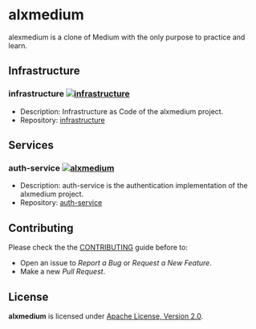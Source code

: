 # alxmedium

alexmedium is a clone of Medium with the only purpose to practice and learn.

## Infrastructure

### infrastructure [![infrastructure](https://circleci.com/gh/alxmedium/infrastructure.svg?style=svg)](https://circleci.com/gh/alxmedium/infrastructure)

- Description: Infrastructure as Code of the alxmedium project.
- Repository: [infrastructure](https://github.com/alxmedium/infrastructure)

## Services

### auth-service [![alxmedium](https://circleci.com/gh/alxmedium/auth-service.svg?style=svg)](https://circleci.com/gh/alxmedium/auth-service)

- Description: auth-service is the authentication implementation of the alxmedium project.
- Repository: [auth-service](https://github.com/alxmedium/auth-service)

## Contributing

Please check the the [CONTRIBUTING](./CONTRIBUTING.md) guide before to:

- Open an issue to _Report a Bug_ or _Request a New Feature_.
- Make a new _Pull Request_.

## License

**alxmedium** is licensed under [Apache License, Version 2.0](./LICENSE).
